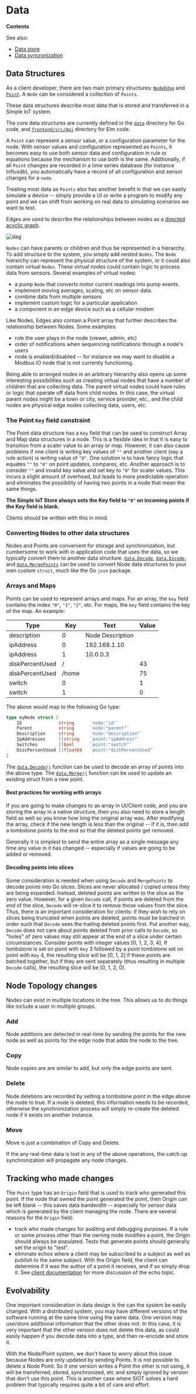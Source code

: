 # Data

**Contents**

<!-- toc -->

See also:

- [Data store](store.md)
- [Data syncronization](sync.md)

## Data Structures

As a client developer, there are two main primary structures:
[`NodeEdge`](https://pkg.go.dev/github.com/simpleiot/simpleiot/data#NodeEdge)
and [`Point`](https://pkg.go.dev/github.com/simpleiot/simpleiot/data#Point). A
`Node` can be considered a collection of `Points`.

These data structures describe most data that is stored and transferred in a
Simple IoT system.

The core data structures are currently defined in the
[`data`](https://github.com/simpleiot/simpleiot/tree/master/data) directory for
Go code, and
[`frontend/src/Api`](https://github.com/simpleiot/simpleiot/tree/master/frontend/src/Api)
directory for Elm code.

A `Point` can represent a sensor value, or a configuration parameter for the
node. With sensor values and configuration represented as `Points`, it becomes
easy to use both sensor data and configuration in rule or equations because the
mechanism to use both is the same. Additionally, if all `Point` changes are
recorded in a time series database (for instance Influxdb), you automatically
have a record of all configuration and sensor changes for a `node`.

Treating most data as `Points` also has another benefit in that we can easily
simulate a device -- simply provide a UI or write a program to modify any point
and we can shift from working on real data to simulating scenarios we want to
test.

Edges are used to describe the relationships between nodes as a
[directed acyclic graph](https://en.wikipedia.org/wiki/Directed_acyclic_graph).

![dag](images/dag.svg)

`Nodes` can have parents or children and thus be represented in a hierarchy. To
add structure to the system, you simply add nested `Nodes`. The `Node` hierarchy
can represent the physical structure of the system, or it could also contain
virtual `Nodes`. These virtual nodes could contain logic to process data from
sensors. Several examples of virtual nodes:

- a pump `Node` that converts motor current readings into pump events.
- implement moving averages, scaling, etc on sensor data.
- combine data from multiple sensors
- implement custom logic for a particular application
- a component in an edge device such as a cellular modem

Like Nodes, Edges also contain a Point array that further describes the
relationship between Nodes. Some examples:

- role the user plays in the node (viewer, admin, etc)
- order of notifications when sequencing notifications through a node's users
- node is enabled/disabled -- for instance we may want to disable a Modbus IO
  node that is not currently functioning.

Being able to arranged nodes in an arbitrary hierarchy also opens up some
interesting possibilities such as creating virtual nodes that have a number of
children that are collecting data. The parent virtual nodes could have rules or
logic that operate off data from child nodes. In this case, the virtual parent
nodes might be a town or city, service provider, etc., and the child nodes are
physical edge nodes collecting data, users, etc.

### The Point `Key` field constraint

The Point data structure has a `Key` field that can be used to construct Array
and Map data structures in a node. This is a flexible idea in that it is easy to
transition from a scaler value to an array or map. However, it can also cause
problems if one client is writing key values of `""` and another client (say a
rule action) is writing value of `"0"`. One solution is to have fancy logic that
equates `""` to `"0"` on point updates, compares, etc. Another approach is to
consider `""` and invalid key value and set key to `"0"` for scaler values. This
incurs a slight amount of overhead, but leads to more predictable operation and
eliminates the possibility of having two points in a node that mean the same
things.

**The Simple IoT Store always sets the Key field to `"0"` on incoming points if
the Key field is blank.**

Clients should be written with this in mind.

### Converting Nodes to other data structures

Nodes and Points are convenient for storage and synchronization, but cumbersome
to work with in application code that uses the data, so we typically convert
them to another data structure.
[`data.Decode`](https://pkg.go.dev/github.com/simpleiot/simpleiot/data#Decode),
[`data.Encode`](https://pkg.go.dev/github.com/simpleiot/simpleiot/data#Encode),
and
[`data.MergePoints`](https://pkg.go.dev/github.com/simpleiot/simpleiot/data#MergePoints)
can be used to convert Node data structures to your own custom `struct`, much
like the Go `json` package.

### Arrays and Maps

Points can be used to represent arrays and maps. For an array, the `key` field
contains the index `"0"`, `"1"`, `"2"`, etc. For maps, the `key` field contains
the key of the map. An example:

| Type            | Key   | Text             | Value |
| --------------- | ----- | ---------------- | ----- |
| description     | 0     | Node Description |       |
| ipAddress       | 0     | 192.168.1.10     |       |
| ipAddress       | 1     | 10.0.0.3         |       |
| diskPercentUsed | /     |                  | 43    |
| diskPercentUsed | /home |                  | 75    |
| switch          | 0     |                  | 1     |
| switch          | 1     |                  | 0     |

The above would map to the following Go type:

```go
type myNode struct {
    ID              string      `node:"id"`
    Parent          string      `node:"parent"`
    Description     string      `node:"description"`
    IpAddresses     []string    `point:"ipAddress"`
    Switches        []bool      `point:"switch"`
    DiscPercentUsed []float64   `point:"diskPercentUsed"`
}
```

The
[`data.Decode()`](https://pkg.go.dev/github.com/simpleiot/simpleiot/data#Decode)
function can be used to decode an array of points into the above type. The
[`data.Merge()`](https://pkg.go.dev/github.com/simpleiot/simpleiot/data#MergePoints)
function can be used to update an existing struct from a new point.

#### Best practices for working with arrays

If you are going to make changes to an array in UI/Client code, and you are
storing the array in a native structure, then you also need to store a length
field as well so you know how long the original array was. After modifying the
array, check if the new length is less than the original -- if it is, then add a
tombstone points to the end so that the deleted points get removed.

Generally it is simplest to send the entire array as a single message any time
any value in it has changed -- especially if values are going to be added or
removed.

#### Decoding points into slices

Some consideration is needed when using `Decode` and `MergePoints` to decode
points into Go slices. Slices are never allocated / copied unless they are being
expanded. Instead, deleted points are written to the slice as the zero value.
However, for a given `Decode` call, if points are deleted from the _end_ of the
slice, `Decode` will re-slice it to remove those values from the slice. Thus,
there is an important consideration for clients: if they wish to rely on slices
being truncated when points are deleted, points must be batched in order such
that `Decode` sees the trailing deleted points first. Put another way, `Decode`
does not care about points deleted from prior calls to `Decode`, so "holes" of
zero values may still appear at the end of a slice under certain circumstances.
Consider points with integer values [0, 1, 2, 3, 4]. If tombstone is set on
point with `Key` 3 followed by a point tombstone set on point with `Key` 4, the
resulting slice will be [0, 1, 2] if these points are batched together, but if
they are sent separately (thus resulting in multiple `Decode` calls), the
resulting slice will be [0, 1, 2, 0].

## Node Topology changes

Nodes can exist in multiple locations in the tree. This allows us to do things
like include a user in multiple groups.

### Add

Node additions are detected in real-time by sending the points for the new node
as well as points for the edge node that adds the node to the tree.

### Copy

Node copies are are similar to add, but only the edge points are sent.

### Delete

Node deletions are recorded by setting a tombstone point in the edge above the
node to true. If a node is deleted, this information needs to be recorded,
otherwise the synchronization process will simply re-create the deleted node if
it exists on another instance.

### Move

Move is just a combination of Copy and Delete.

If the any real-time data is lost in any of the above operations, the catch up
synchronization will propagate any node changes.

## Tracking who made changes

The `Point` type has an `Origin` field that is used to track who generated this
point. If the node that owned the point generated the point, then Origin can be
left blank -- this saves data bandwidth -- especially for sensor data which is
generated by the client managing the node. There are several reasons for the
`Origin` field:

- track who made changes for auditing and debugging purposes. If a rule or some
  process other than the owning node modifies a point, the Origin should always
  be populated. Tests that generate points should generally set the origin to
  "test".
- eliminate echos where a client may be subscribed to a subject as well as
  publish to the same subject. With the Origin field, the client can determine
  if it was the author of a point it receives, and if so simply drop it. See
  [client documentation](client.md#message-echo) for more discussion of the echo
  topic.

## Evolvability

One important consideration in data design is the can the system be easily
changed. With a distributed system, you may have different versions of the
software running at the same time using the same data. One version may use/store
additional information that the other does not. In this case, it is very
important that the other version does not delete this data, as could easily
happen if you decode data into a type, and then re-encode and store it.

With the Node/Point system, we don't have to worry about this issue because
Nodes are only updated by sending Points. It is not possible to delete a Node
Point. So it one version writes a Point the other is not using, it will be
transferred, stored, synchronized, etc and simply ignored by version that don't
use this point. This is another case where SIOT solves a hard problem that
typically requires quite a bit of care and effort.
